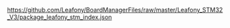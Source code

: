 
https://github.com/Leafony/BoardManagerFiles/raw/master/Leafony_STM32_V3/package_leafony_stm_index.json
